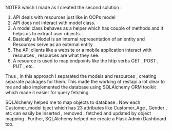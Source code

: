 NOTES which I made as I created the second solution :
1. API deals with resources just like in OOPs model
2. API does not interact with model class.
3. A model class behaves as a helper which has couple of methods and it helps us to extract user objects.
4. Basically a Model is an internal representation of an entity and Resources serve as an external entity.
5. The API clients like a website or a mobile application interact with resources , resources are what they see.
6. A resource is used to map endpoints like the http verbs GET , POST , PUT , etc.

Thus , in this approach I separated the models and resources , creating separate packages for them. This made the working of restapi a lot clear to me and also implemented
the database using SQLAlchemy ORM toolkit which made it easier for query fetching.

SQLAlchemy helped me to map objects to database .
Now each Customer_model bject which has 23 attributes like Customer_Age , Gender , etc can easily be inserted , removed , fetched and updated by object mapping .
Further, SQLAlchemy helped me create a Flask Admin Dashboard too.
